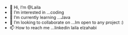 - 👋 Hi, I’m @Laila
- 👀 I’m interested in ...coding
- 🌱 I’m currently learning ...Java
- 💞️ I’m looking to collaborate on ...Im open to any project :)
- 📫 How to reach me ...linkedin laila elzahabi

<!---
Laila252/Laila252 is a ✨ special ✨ repository because its `README.md` (this file) appears on your GitHub profile.
You can click the Preview link to take a look at your changes.
--->
